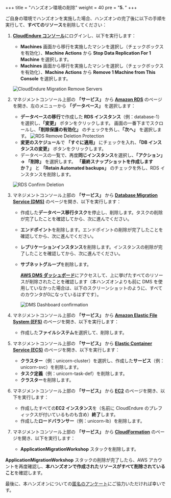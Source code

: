 +++
title = "ハンズオン環境の削除"
weight = 40
pre = "<b>5. </b>"
+++

ご自身の環境でハンズオンを実施した場合、ハンズオンの完了後に以下の手順を実行して、**すべてのリソース**を削除してください：

1. <a href="https://console.cloudendure.com" target="_blank" rel="noopener noreferrer">**CloudEndure コンソール**</a>にログインし、以下を実行します：
   - **Machines** 画面から移行を実施したマシンを選択し（チェックボックスを有効化）、**Machine Actions** から **Stop Data Replication For 1 Machine** を選択します。
   - **Machines** 画面から移行を実施したマシンを選択し（チェックボックスを有効化）、**Machine Actions** から **Remove 1 Machine from This Console** を選択します。
  
    ![CloudEndure Migration Remove Servers](/cleanup/ce-stop-remove-from-console.eng.png)

2. マネジメントコンソール上部の **「サービス」** から **<a href="https://console.aws.amazon.com/rds/home?region=us-west-2" target="_blank" rel="noopener noreferrer">Amazon RDS</a>** のページを開き、左のメニューから **「データベース」** を選択します：

   - **データベースの移行**で作成した **RDS インスタンス**（例：database-1）を選択し、**「変更」** ボタンをクリックします。
   画面の一番下までスクロールし、**「削除保護の有効化」** のチェックを外し、**「次へ」** を選択します。
    ![RDS Remove Deletion Protection](/cleanup/db-remove-deletion-protection.ja.png)
   - **変更のスケジュール**で **「すぐに適用」** にチェックを入れ、**「DB インスタンスの変更」** ボタンをクリックします。
   - データベースの一覧で、再度**同じインスタンス**を選択し、**「アクション」 → 「削除」** を選択します。
   **「最終スナップショットを作成しますか？」** と **「Retain Automated backups」** のチェックを外し、RDS インスタンスを削除します。

    ![RDS Confirm Deletion](/cleanup/db-delete-confirm.ja.png)

3. マネジメントコンソール上部の **「サービス」** から **<a href="https://console.aws.amazon.com/dms/v2/home?region=us-west-2" target="_blank" rel="noopener noreferrer">Database Migration Service (DMS)</a>** のページを開き、以下を実行します： 
      
   - 作成した**データベース移行タスク**を停止し、削除します。タスクの削除が完了したことを確認してから、次に進んでください。
   - **エンドポイント**を削除します。エンドポイントの削除が完了したことを確認してから、次に進んでください。
   - **レプリケーションインスタンス**を削除します。インスタンスの削除が完了したことを確認してから、次に進んでください。
   - **サブネットグループ**を削除します。

     <a href="https://console.aws.amazon.com/dms/v2/home?region=us-west-2#dashboard" target="_blank" rel="noopener noreferrer">**AWS DMS ダッシュボード**</a>にアクセスして、上に挙げたすべてのリソースが削除されたことを確認します（本ハンズオンよりも前に DMS を使用していなかった場合は、以下のスクリーンショットのように、すべてのカウンタが0になっているはずです）。

     ![DMS Dashboard confirmation](/cleanup/dms-dashboard-final.ja.png)
   
4. マネジメントコンソール上部の **「サービス」** から **<a href="https://console.aws.amazon.com/efs/home?region=us-west-2" target="_blank" rel="noopener noreferrer">Amazon Elastic File System (EFS)</a>** のページを開き、以下を実行します： 
   - 作成した**ファイルシステム**を選択して、削除します。

5. マネジメントコンソール上部の **「サービス」** から **<a href="https://console.aws.amazon.com/ecs/home?region=us-west-2" target="_blank" rel="noopener noreferrer">Elastic Container Service (ECS)</a>** のページを開き、以下を実行します： 
   - **クラスター**（例：unicorn-cluster）を選択し、作成した**サービス**（例：unicorn-svc）を削除します。
   - **タスク定義**（例：unicorn-task-def）を削除します。
   - **クラスター**を削除します。

6. マネジメントコンソール上部の **「サービス」** から **<a href="https://console.aws.amazon.com/ec2/home?region=us-west-2" target="_blank" rel="noopener noreferrer">EC2</a>** のページを開き、以下を実行します： 
   - 作成したすべての**EC2 インスタンス**を（名前に CloudEndure のプレフィックスが付いているものも含め）**終了**します。
   - 作成した**ロードバランサー**（例：unicorn-lb）を削除します。

7. マネジメントコンソール上部の **「サービス」** から **<a href="https://console.aws.amazon.com/cloudformation/home?region=us-west-2" target="_blank" rel="noopener noreferrer">CloudFormation</a>** のページを開き、以下を実行します：
   - **ApplicationMigrationWorkshop** スタックを削除します。

**ApplicationMigrationWorkshop** スタックの削除が完了したら、AWS アカウントを再度確認し、**本ハンズオンで作成されたリソースがすべて削除されていること**を確認します。

最後に、本ハンズオンについての<a href="https://amazonmr.au1.qualtrics.com/jfe/form/SV_0dfrnubGKXavgR7" target="_blank" rel="noopener noreferrer">匿名のアンケート</a>にご協力いただければ幸いです。
